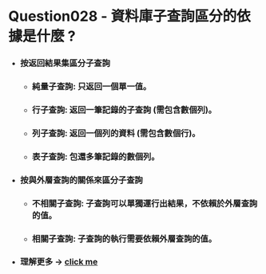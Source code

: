 Question028 - 資料庫子查詢區分的依據是什麼 ?
=====
* ### 按返回結果集區分子查詢
    * ### 純量子查詢: 只返回一個單一值。
    * ### 行子查詢: 返回一筆記錄的子查詢 (需包含數個列)。
    * ### 列子查詢: 返回一個列的資料 (需包含數個行)。
    * ### 表子查詢: 包還多筆記錄的數個列。
* ### 按與外層查詢的關係來區分子查詢
    * ### 不相關子查詢: 子查詢可以單獨運行出結果，不依賴於外層查詢的值。
    * ### 相關子查詢: 子查詢的執行需要依賴外層查詢的值。
* ### 理解更多 -> [click me](https://gitlab.com/ChiangWei/main/-/tree/master/MySQLPrinciples/Chapter14)
<br />
